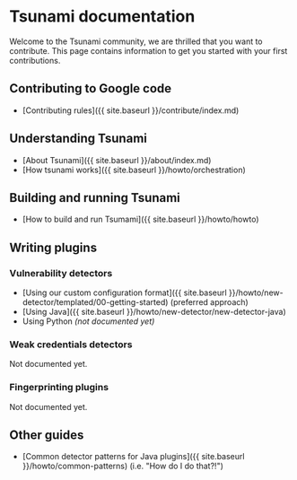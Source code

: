 # Tsunami documentation

Welcome to the Tsunami community, we are thrilled that you want to contribute.
This page contains information to get you started with your first contributions.

## Contributing to Google code

- [Contributing rules]({{ site.baseurl }}/contribute/index.md)

## Understanding Tsunami

- [About Tsunami]({{ site.baseurl }}/about/index.md)
- [How tsunami works]({{ site.baseurl }}/howto/orchestration)

## Building and running Tsunami

- [How to build and run Tsumami]({{ site.baseurl }}/howto/howto)

## Writing plugins

### Vulnerability detectors

- [Using our custom configuration format]({{ site.baseurl }}/howto/new-detector/templated/00-getting-started) (preferred approach)
- [Using Java]({{ site.baseurl }}/howto/new-detector/new-detector-java)
- Using Python *(not documented yet)*

### Weak credentials detectors

Not documented yet.

### Fingerprinting plugins

Not documented yet.

## Other guides

- [Common detector patterns for Java plugins]({{ site.baseurl }}/howto/common-patterns)
  (i.e. "How do I do that?!")
